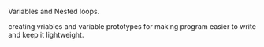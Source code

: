 Variables and Nested loops.

creating vriables and variable prototypes for making program easier to write and keep it lightweight.